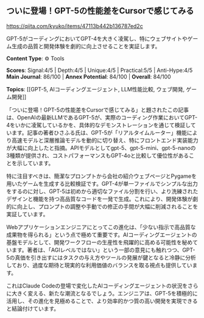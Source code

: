 ## ついに登場！GPT-5の性能差をCursorで感じてみる

https://qiita.com/kyuko/items/47113b442b136787ed2c

GPT-5がコーディングにおいてGPT-4を大きく凌駕し、特にウェブサイトやゲーム生成の品質と開発体験を劇的に向上させることを実証します。

**Content Type**: ⚙️ Tools

**Scores**: Signal:4/5 | Depth:4/5 | Unique:4/5 | Practical:5/5 | Anti-Hype:4/5
**Main Journal**: 86/100 | **Annex Potential**: 84/100 | **Overall**: 84/100

**Topics**: [[GPT-5, AIコーディングエージェント, LLM性能比較, ウェブ開発, ゲーム開発]]

「ついに登場！GPT-5の性能差をCursorで感じてみる」と題されたこの記事は、OpenAIの最新LLMであるGPT-5が、実際のコーディング作業においてGPT-4をいかに凌駕しているかを、具体的なデモンストレーションを通じて検証しています。記事の著者ひさふる氏は、GPT-5が「リアルタイムルーター」機能により高速モデルと深層推論モデルを動的に切り替え、特にフロントエンド実装能力が大幅に向上したと指摘。APIモデルとしてgpt-5、gpt-5-mini、gpt-5-nanoの3種類が提供され、コストパフォーマンスもGPT-4oと比較して優位性があることを示しています。

特に注目すべきは、簡潔なプロンプトから会社の紹介ウェブページとPygameを用いたゲームを生成する比較検証です。GPT-4が単一ファイルでシンプルな出力をするのに対し、GPT-5は初めから適切なファイル分割を行い、より洗練されたデザインと機能を持つ高品質なコードを一発で生成。これにより、開発体験が劇的に向上し、プロンプトの調整や手動での修正の手間が大幅に削減されることを実証しています。

Webアプリケーションエンジニアにとってこの進化は、「少ない指示で高品質な成果物を得られる」という点で極めて重要です。AIコーディングエージェントの基盤モデルとして、開発ワークフローの生産性を飛躍的に高める可能性を秘めています。著者は、「AGIレベルではない」という一部の意見にも触れつつ、GPT-5の真価を引き出すにはタスクの与え方やツールの発展が鍵となると冷静に分析しており、過度な期待と現実的な利用価値のバランスを取る視点も提供しています。

これはClaude Codeの登場で変化したAIコーディングエージェントの状況をさらに大きく変える、新たな潮流となるでしょう。エンジニアは、GPT-5を積極的に活用し、その進化を見極めることで、より効率的かつ質の高い開発を実現できると結論付けています。